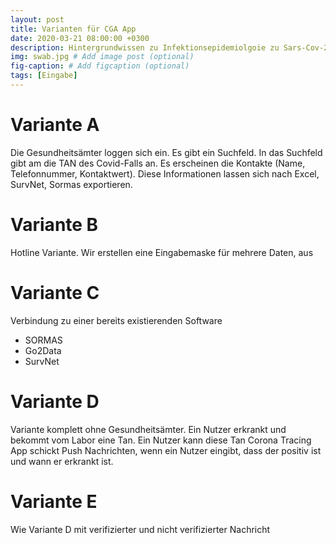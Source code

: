 ```yaml
---
layout: post
title: Varianten für CGA App
date: 2020-03-21 08:00:00 +0300
description: Hintergrundwissen zu Infektionsepidemiolgoie zu Sars-Cov-2 # Add post description (optional)
img: swab.jpg # Add image post (optional)
fig-caption: # Add figcaption (optional)
tags: [Eingabe]
---
```

# Variante A
Die Gesundheitsämter loggen sich ein. Es gibt ein Suchfeld. In das Suchfeld gibt am die TAN des Covid-Falls an. Es erscheinen die Kontakte (Name, Telefonnummer, Kontaktwert). Diese Informationen lassen sich nach Excel, SurvNet, Sormas exportieren.

# Variante B
Hotline Variante. Wir erstellen eine Eingabemaske für mehrere Daten, aus 

# Variante C
Verbindung zu einer bereits existierenden Software
* SORMAS 
* Go2Data
* SurvNet

# Variante D
Variante komplett ohne Gesundheitsämter. Ein Nutzer erkrankt und bekommt vom Labor eine Tan. Ein Nutzer kann diese Tan Corona Tracing App schickt Push Nachrichten, wenn ein Nutzer eingibt, dass der positiv ist und wann er erkrankt ist.

# Variante E
Wie Variante D mit verifizierter und nicht verifizierter Nachricht